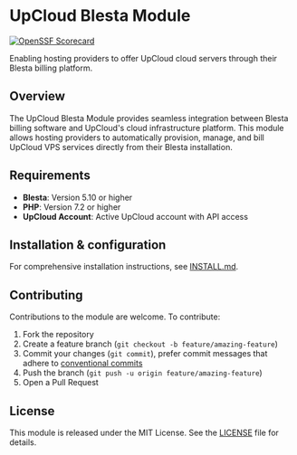 # UpCloud Blesta Module

[![OpenSSF Scorecard](https://api.scorecard.dev/projects/github.com/UpCloudLtd/upcloud-blesta-module/badge)](https://scorecard.dev/viewer/?uri=github.com%2FUpCloudLtd%2Fupcloud-blesta-module)

Enabling hosting providers to offer UpCloud cloud servers through their Blesta billing platform.

## Overview

The UpCloud Blesta Module provides seamless integration between Blesta billing software and UpCloud's cloud infrastructure platform. This module allows hosting providers to automatically provision, manage, and bill UpCloud VPS services directly from their Blesta installation.

## Requirements

- **Blesta**: Version 5.10 or higher
- **PHP**: Version 7.2 or higher
- **UpCloud Account**: Active UpCloud account with API access

## Installation & configuration

For comprehensive installation instructions, see [INSTALL.md](INSTALL.md).

## Contributing

Contributions to the module are welcome. To contribute:

1. Fork the repository
2. Create a feature branch (`git checkout -b feature/amazing-feature`)
3. Commit your changes (`git commit`), prefer commit messages that adhere to [conventional commits](https://www.conventionalcommits.org)
4. Push the branch (`git push -u origin feature/amazing-feature`)
5. Open a Pull Request

## License

This module is released under the MIT License. See the [LICENSE](LICENSE) file for details.
